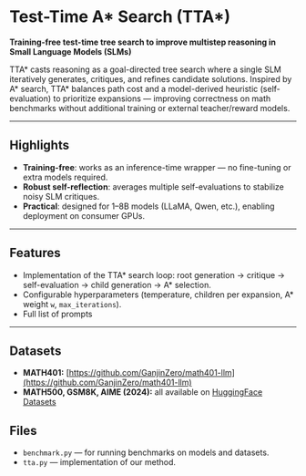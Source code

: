 # Test-Time A* Search (TTA*)
**Training-free test-time tree search to improve multistep reasoning in Small Language Models (SLMs)**

TTA* casts reasoning as a goal-directed tree search where a single SLM iteratively generates, critiques, and refines candidate solutions. Inspired by A* search, TTA* balances path cost and a model-derived heuristic (self-evaluation) to prioritize expansions — improving correctness on math benchmarks without additional training or external teacher/reward models.

---

## Highlights
- **Training-free**: works as an inference-time wrapper — no fine-tuning or extra models required.   
- **Robust self-reflection**: averages multiple self-evaluations to stabilize noisy SLM critiques.  
- **Practical**: designed for 1–8B models (LLaMA, Qwen, etc.), enabling deployment on consumer GPUs.

---

## Features
- Implementation of the TTA* search loop: root generation → critique → self-evaluation → child generation → A* selection.  
- Configurable hyperparameters (temperature, children per expansion, A* weight `w`, `max_iterations`).  
- Full list of prompts
  
---
## Datasets
- **MATH401:** [https://github.com/GanjinZero/math401-llm](https://github.com/GanjinZero/math401-llm)  
- **MATH500, GSM8K, AIME (2024):** all available on [HuggingFace Datasets](https://huggingface.co/datasets)
## Files

- `benchmark.py` — for running benchmarks on models and datasets.  
- `tta.py` — implementation of our method.
